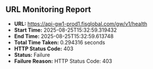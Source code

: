 ## URL Monitoring Report

- **URL:** https://api-gw1-prod1.fisglobal.com/gw/v1/health
- **Start Time:** 2025-08-25T15:32:59.319432
- **End Time:** 2025-08-25T15:32:59.613748
- **Total Time Taken:** 0.294316 seconds
- **HTTP Status Code:** 403
- **Status:** Failure
- **Failure Reason:** HTTP Status Code: 403
